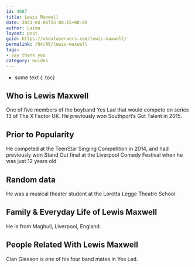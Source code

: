 ```yaml
---
id: 4087
title: Lewis Maxwell
date: 2021-04-06T15:00:15+00:00
author: Laima
layout: post
guid: https://ukdataservers.com/lewis-maxwell/
permalink: /04/06/lewis-maxwell
tags:
- say thank you
category: Guides
---
```


* some text
{: toc}


## Who is Lewis Maxwell
                  
                  
                  
One of five members of the boyband Yes Lad that would compete on series 13 of The X Factor UK. He previously won Southport&#8217;s Got Talent in 2015.
                  
              
            
              
            
                
                
                
## Prior to Popularity
                  
                  
                  
He competed at the TeenStar Singing Competition in 2014, and had previously won Stand Out final at the Liverpool Comedy Festival when he was just 12 years old.
                  
              
            
              
            
                
                
                
## Random data
                  
                  
                  
He was a musical theater student at the Loretta Legge Theatre School.
                  
              
            
              
            
                
                
                
## Family & Everyday Life of Lewis Maxwell
                  
                  
                  
He is from Maghull, Liverpool, England.
                  
              
            
              
            
                
                
                
## People Related With Lewis Maxwell
                  
                  
                  
Cian Gleeson is one of his four band mates in Yes Lad.
                  
              
            
              
            
                
              
            
              
              
            
            
              
            
          
          
          